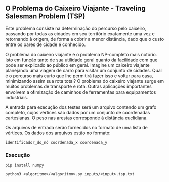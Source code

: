 ## O Problema do Caixeiro Viajante - Traveling Salesman Problem (TSP)

Este problema consiste na determinação do percurso pelo caixeiro, passando por todas as cidades em seu território exatamente uma vez e retornando à origem, de forma a cobrir a menor distância, dado que o custo entre os pares de cidade é conhecido.

O problema do caixeiro viajante é o problema NP-completo mais notório. Isto em função tanto de sua utilidade geral quanto da facilidade com que pode ser explicado ao público em geral. Imagine um caixeiro viajante planejando uma viagem de carro para visitar um conjunto de cidades. Qual é o percurso mais curto que lhe permitirá fazer isso e voltar para casa, minimizando assim sua rota total? O problema do caixeiro viajante surge em muitos problemas de transporte e rota. Outras aplicações importantes envolvem a otimização de caminhos de ferramentas para equipamentos industriais.

A entrada para execução dos testes será um arquivo contendo um grafo completo,
cujos vértices são dados por um conjunto de coordenadas cartesianas. O peso nas arestas
corresponde à distância euclidiana. 

Os arquivos de entrada serão fornecidos no formato de uma lista de vértices.
Os dados dos arquivos estão no formato:

```
identificador_do_nó coordenada_x coordenada_y
```

### Execução

```
pip install numpy
```

```
python3 <algoritmo>/<algoritmo>.py inputs/<input>.tsp.txt
```